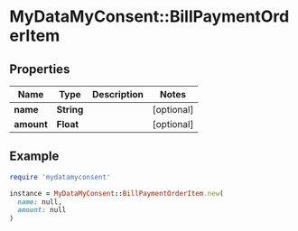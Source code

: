 # MyDataMyConsent::BillPaymentOrderItem

## Properties

| Name | Type | Description | Notes |
| ---- | ---- | ----------- | ----- |
| **name** | **String** |  | [optional] |
| **amount** | **Float** |  | [optional] |

## Example

```ruby
require 'mydatamyconsent'

instance = MyDataMyConsent::BillPaymentOrderItem.new(
  name: null,
  amount: null
)
```

